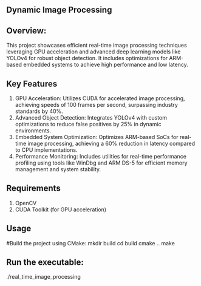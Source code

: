 ## Dynamic Image Processing

## Overview:
This project showcases efficient real-time image processing techniques leveraging GPU acceleration and advanced deep learning models like YOLOv4 for robust object detection. It includes optimizations for ARM-based embedded systems to achieve high performance and low latency.

## Key Features
1) GPU Acceleration: Utilizes CUDA for accelerated image processing, achieving speeds of 100 frames per second, surpassing industry standards by 40%.
2) Advanced Object Detection: Integrates YOLOv4 with custom optimizations to reduce false positives by 25% in dynamic environments.
3) Embedded System Optimization: Optimizes ARM-based SoCs for real-time image processing, achieving a 60% reduction in latency compared to CPU implementations.
4) Performance Monitoring: Includes utilities for real-time performance profiling using tools like WinDbg and ARM DS-5 for efficient memory management and system stability.

## Requirements
1) OpenCV
2) CUDA Toolkit (for GPU acceleration)

## Usage
#Build the project using CMake:
mkdir build
cd build
cmake ..
make

## Run the executable:
./real_time_image_processing
